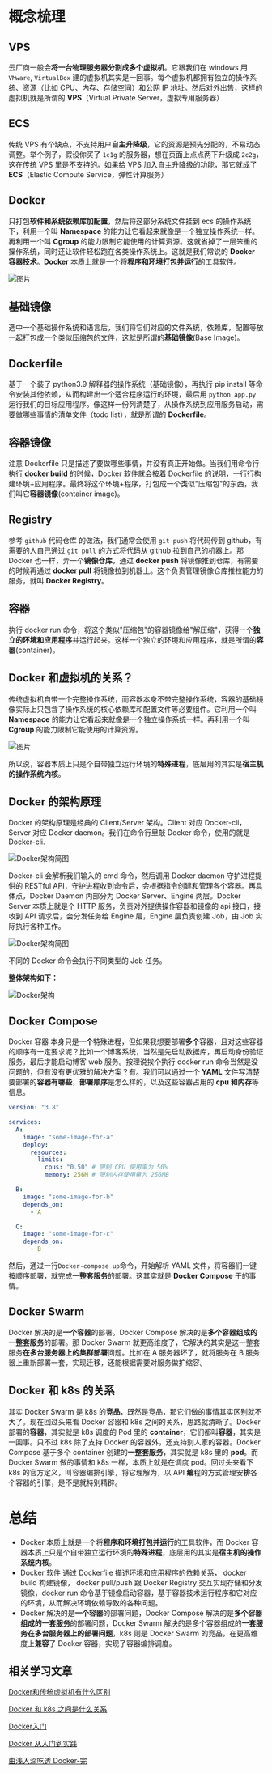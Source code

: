 # 概念梳理

## VPS

云厂商一般会**将一台物理服务器分割成多个虚拟机**。它跟我们在 windows 用 `VMware`, `VirtualBox` 建的虚拟机其实是一回事。每个虚拟机都拥有独立的操作系统、资源（比如 CPU、内存、存储空间）和公网 IP 地址。然后对外出售，这样的虚拟机就是所谓的 **VPS**（Virtual Private Server，虚拟专用服务器）

## ECS

传统 VPS 有个缺点，不支持用户**自主升降级**，它的资源是预先分配的，不易动态调整。举个例子，假设你买了 `1c1g` 的服务器，想在页面上点点两下升级成 `2c2g`，这在传统 VPS 里是不支持的。如果给 VPS 加入自主升降级的功能，那它就成了 **ECS**（Elastic Compute Service，弹性计算服务）

## Docker

只打包**软件和系统依赖库加配置**，然后将这部分系统文件挂到 ecs 的操作系统下，利用一个叫 **Namespace** 的能力让它看起来就像是一个独立操作系统一样。再利用一个叫 **Cgroup** 的能力限制它能使用的计算资源。这就省掉了一层笨重的操作系统，同时还让软件轻松跑在各类操作系统上。这就是我们常说的 **Docker 容器技术**。**Docker** 本质上就是一个将**程序和环境打包并运行**的工具软件。

![图片](https://raw.githubusercontent.com/luke-zidong/knowledge-base/refs/heads/main/%E8%AE%A1%E7%AE%97%E6%9C%BA%E7%9F%A5%E8%AF%86/Docker%26K8s/image/Docker%E7%AE%80%E4%BB%8B.webp)

## 基础镜像

选中一个基础操作系统和语言后，我们将它们对应的文件系统，依赖库，配置等放一起打包成一个类似压缩包的文件，这就是所谓的**基础镜像**(Base Image)。

## Dockerfile

基于一个装了 python3.9 解释器的操作系统（基础镜像），再执行 pip install 等命令安装其他依赖，从而构建出一个适合程序运行的环境，最后用 `python app.py` 运行我们的目标应用程序。像这样一份列清楚了，从操作系统到应用服务启动，需要做哪些事情的清单文件（todo list），就是所谓的 **Dockerfile**。

## 容器镜像

注意 Dockerfile 只是描述了要做哪些事情，并没有真正开始做。当我们用命令行执行 **docker build** 的时候，Docker 软件就会按着 Dockerfile 的说明，一行行构建环境+应用程序。最终将这个环境+程序，打包成一个类似"压缩包"的东西，我们叫它**容器镜像**(container image)。

## Registry

参考 `github` 代码仓库 的做法，我们通常会使用 `git push` 将代码传到 github，有需要的人自己通过 `git pull` 的方式将代码从 github 拉到自己的机器上。那 Docker 也一样，弄一个**镜像仓库**，通过 **docker push** 将镜像推到仓库，有需要的时候再通过 **docker pull** 将镜像拉到机器上。这个负责管理镜像仓库推拉能力的服务，就叫 **Docker Registry**。

## 容器

执行 docker run 命令，将这个类似"压缩包"的容器镜像给"解压缩"，获得一个**独立的环境和应用程序**并运行起来。这样一个独立的环境和应用程序，就是所谓的**容器**(container)。

## Docker 和虚拟机的关系？

传统虚拟机自带一个完整操作系统，而容器本身不带完整操作系统，容器的基础镜像实际上只包含了操作系统的核心依赖库和配置文件等必要组件。它利用一个叫 **Namespace** 的能力让它看起来就像是一个独立操作系统一样。再利用一个叫 **Cgroup** 的能力限制它能使用的计算资源。

![图片](https://raw.githubusercontent.com/luke-zidong/knowledge-base/refs/heads/main/%E8%AE%A1%E7%AE%97%E6%9C%BA%E7%9F%A5%E8%AF%86/Docker%26K8s/image/Docker%E5%92%8C%E8%99%9A%E6%8B%9F%E6%9C%BA.webp)

所以说，容器本质上只是个自带独立运行环境的**特殊进程**，底层用的其实是**宿主机的操作系统内核**。

## Docker 的架构原理

Docker 的架构原理是经典的 Client/Server 架构。Client 对应 Docker-cli， Server 对应 Docker daemon。我们在命令行里敲 Docker 命令，使用的就是 Docker-cli.

![Docker架构简图](https://raw.githubusercontent.com/luke-zidong/knowledge-base/refs/heads/main/%E8%AE%A1%E7%AE%97%E6%9C%BA%E7%9F%A5%E8%AF%86/Docker%26K8s/image/Docker%E6%9E%B6%E6%9E%84%E7%AE%80%E5%9B%BE.webp)

Docker-cli 会解析我们输入的 cmd 命令，然后调用 Docker daemon 守护进程提供的 RESTful API，守护进程收到命令后，会根据指令创建和管理各个容器。再具体点，Docker Daemon 内部分为 Docker Server、Engine 两层。Docker Server 本质上就是个 HTTP 服务，负责对外提供操作容器和镜像的 api 接口，接收到 API 请求后，会分发任务给 Engine 层，Engine 层负责创建 Job，由 Job 实际执行各种工作。

![Docker架构简图](https://raw.githubusercontent.com/luke-zidong/knowledge-base/refs/heads/main/%E8%AE%A1%E7%AE%97%E6%9C%BA%E7%9F%A5%E8%AF%86/Docker%26K8s/image/Docker%E5%90%8E%E5%8F%B0.webp)

不同的 Docker 命令会执行不同类型的 Job 任务。

**整体架构如下：**

![Docker架构](https://github.com/luke-zidong/knowledge-base/blob/main/%E8%AE%A1%E7%AE%97%E6%9C%BA%E7%9F%A5%E8%AF%86/Docker&K8s/image/Docker%E6%9E%B6%E6%9E%84.jpg?raw=true)

## Docker Compose

Docker 容器 本身只是**一个**特殊进程，但如果我想要部署**多个**容器，且对这些容器的顺序有一定要求呢？比如一个博客系统，当然是先启动数据库，再启动身份验证服务，最后才能启动博客 web 服务。按理说挨个执行 docker run 命令当然是没问题的，但有没有更优雅的解决方案？有。我们可以通过一个 **YAML** 文件写清楚要部署的**容器有哪些**，**部署顺序**是怎么样的，以及这些容器占用的 **cpu 和内存**等信息。

```yaml
version: "3.8"

services:
  A:
    image: "some-image-for-a"
    deploy:
      resources:
        limits:
          cpus: "0.50" # 限制 CPU 使用率为 50%
          memory: 256M # 限制内存使用量为 256MB

  B:
    image: "some-image-for-b"
    depends_on:
      - A

  C:
    image: "some-image-for-c"
    depends_on:
      - B
```

然后，通过一行`Docker-compose up`命令，开始解析 YAML 文件，将容器们一键按顺序部署，就完成**一整套服务**的部署。这其实就是 **Docker Compose** 干的事情。

## Docker Swarm

Docker 解决的是**一个容器**的部署。Docker Compose 解决的是**多个容器组成的一整套服务**的部署。那 Docker Swarm 就更高维度了，它解决的其实是这一整套服务**在多台服务器上的集群部署**问题。比如在 A 服务器坏了，就将服务在 B 服务器上重新部署一套，实现迁移，还能根据需要对服务做扩缩容。

## Docker 和 k8s 的关系

其实 Docker Swarm 是 k8s 的**竞品**，既然是竞品，那它们做的事情其实区别就不大了。现在回过头来看 Docker 容器和 k8s 之间的关系，思路就清晰了。Docker 部署的**容器**，其实就是 k8s 调度的 Pod 里的 **container**，它们都叫**容器**，其实是一回事。只不过 k8s 除了支持 Docker 的容器外，还支持别人家的容器。Docker Compose 基于多个 container 创建的**一整套服务**，其实就是 k8s 里的 **pod**。而 Docker Swarm 做的事情和 k8s 一样，本质上就是在调度 pod。回过头来看下 k8s 的官方定义，叫容器编排引擎，将它理解为，以 API **编**程的方式管理安**排**各个容器的引擎，是不是就特别精辟。

# 总结

- Docker 本质上就是一个将**程序和环境打包并运行**的工具软件，而 Docker 容器本质上只是个自带独立运行环境的**特殊进程**，底层用的其实是**宿主机的操作系统内核**。
- Docker 软件 通过 Dockerfile 描述环境和应用程序的依赖关系， docker build 构建镜像， docker pull/push 跟 Docker Registry 交互实现存储和分发镜像，docker run 命令基于镜像启动容器，基于容器技术运行程序和它对应的环境，从而解决环境依赖导致的各种问题。
- Docker 解决的是**一个容器**的部署问题，Docker Compose 解决的是**多个容器组成的一套服务**的部署问题，Docker Swarm 解决的是多个容器组成的**一套服务在多台服务器上的部署问题**，k8s 则是 Docker Swarm 的竞品，在更高维度上**兼容**了 Docker 容器，实现了容器编排调度。

## 相关学习文章

[Docker和传统虚拟机有什么区别](https://mp.weixin.qq.com/s?__biz=MzUxODAzNDg4NQ==&mid=2247534049&idx=2&sn=1ef2674ddb3217bbafcb5cd6946407ac&chksm=f98d014bcefa885d6b68c0405718abf634a33427264a8ae4d04bc478bc03121dbfdceed7012e&token=630123097&lang=zh_CN#rd)

[Docker 和 k8s 之间是什么关系](https://mp.weixin.qq.com/s?__biz=MzUxODAzNDg4NQ==&mid=2247534155&idx=2&sn=d9a02a778656b968340f4ea0993d57e5&chksm=f98d02e1cefa8bf761e19bd337678c31bf9aa62eb4d668b3358d9ab3ac9300ca8023a26a03d1&token=630123097&lang=zh_CN#rd)

[Docker入门](https://www.imooc.com/learn/867)

[Docker 从入门到实践](https://vuepress.mirror.docker-practice.com/)

[由浅入深吃透 Docker-完](https://learn.lianglianglee.com/%E4%B8%93%E6%A0%8F/%E7%94%B1%E6%B5%85%E5%85%A5%E6%B7%B1%E5%90%83%E9%80%8F%20Docker-%E5%AE%8C)